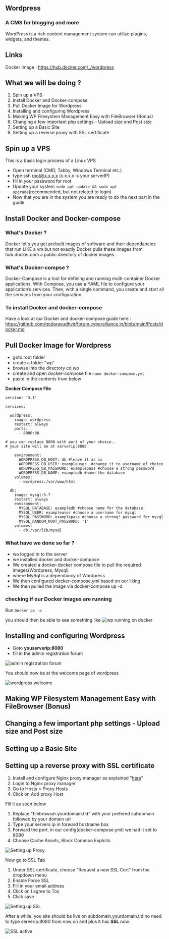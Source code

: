 ## Wordpress
### A CMS for blogging and more

*WordPress* is a rich content management system can utilize plugins, widgets, and themes. 

## Links
Docker Image : https://hub.docker.com/_/wordpress

## What we will be doing ?

1. Spin up a VPS
2. Install Docker and Docker-compose
3. Pull Docker Image for Wordpress
4. Installing and configuring Wordpress
5. Making WP Filesystem Management Easy with FileBrowser (Bonus)
6. Changing a few important php settings - Upload size and Post size
7. Setting up a Basic Site
8. Setting up a reverse proxy with SSL certificate


## Spin up a VPS

This is a basic login process of a Linux VPS

- Open terminal (CMD, Tabby, Windows Terminal etc.)
- type ssh root@x.x.x.x (x.x.x.x is your serverIP)
- fill in your password for root
- Update your system `sudo apt update && sudo apt upgrade`(recommended, but not related to login)
- Now that you are in the system you are ready to do the next part in the guide

## Install Docker and Docker-compose


### What's Docker ?
Docker let's you get prebuilt images of software and their dependancies that run LIKE a vm but not exactly
Docker pulls these images from hub.docker.com a public directory of docker images

### What's Docker-compse ?

Docker-Compose is a tool for defining and running multi-container Docker applications. 
With Compose, you use a YAML file to configure your application’s services. 
Then, with a single command, you create and start all the services from your configuration. 

### To install Docker and docker-compose

Have a look at our Docker and docker-compose guide here : https://github.com/godarayudhvir/forum.cyberalliance.in/blob/main/Posts/docker.md

## Pull Docker Image for Wordpress

- goto root folder
- create a folder "wp"
- browse into the directory cd wp
- create and open docker-compose file `nano docker-compose.yml`
- paste in the contents from below

**Docker Compose File**

```
version: '3.1'

services:

  wordpress:
    image: wordpress
    restart: always
    ports:
      - 8080:80 

# you can replace 8080 with port of your choice..
# your site will be at serverip:8080

    environment:
      WORDPRESS_DB_HOST: db #leave it as is
      WORDPRESS_DB_USER: exampleuser  #change it to username of choice
      WORDPRESS_DB_PASSWORD: examplepass #choose a strong password
      WORDPRESS_DB_NAME: exampledb #name the database
    volumes:
      - wordpress:/var/www/html

  db:
    image: mysql:5.7
    restart: always
    environment:
      MYSQL_DATABASE: exampledb #choose name for the database
      MYSQL_USER: exampleuser #choose a username for mysql
      MYSQL_PASSWORD: examplepass #choose a strong! password for mysql
      MYSQL_RANDOM_ROOT_PASSWORD: '1'
    volumes:
      - db:/var/lib/mysql

```
### What have we done so far ?

- we logged in to the server
- we installed docker and docker-compose
- We created a docker-docker compose file to pull the required images(Wordpress, Mysql)
- where MySql is a dependancy of Wordpress
- We then configured docker-compose.yml based on our liking
- We then pulled the image via docker-compose up -d

### checking if our Docker images are running

Run `Docker ps -a`

you should then be able to see something like
![wp running on docker](https://i.imgur.com/wprunningondocker.png)

## Installing and configuring Wordpress

- Goto **youserverip:8080**
- fill in the admin registration forum

![admin registration forum](https://i.imgur.com/adminregforum.png)

You should now be at the welcome page of wordpress

![wordpress welcome](https://i.imgur.com/wpwelcome.png)

## Making WP Filesystem Management Easy with FileBrowser (Bonus)
## Changing a few important php settings - Upload size and Post size
## Setting up a Basic Site
## Setting up a reverse proxy with SSL certificate

1. Install and configure Nginx proxy manager as explained "[here](https://github.com/godarayudhvir/forum.cyberalliance.in/blob/main/Posts/Nginxproxymanager.md)"
2. Login to Nginx proxy manager
3. Go to Hosts > Proxy Hosts
4. Click on Add proxy Host

Fill it as seen below

1. Replace "filebrowser.yourdomain.tld" with your prefered subdomain followed by your domain url
2. Type your servers ip in forward hostname box
3. Forward the port, in our config(docker-compose.yml) we had it set to 8080
4. Choose Cache Assets, Block Common Exploits

![Setting up Proxy](https://i.imgur.com/6yMYmRO.png)

Now go to SSL Tab

1. Under SSL certificate, choose "Request a new SSL Cert" from the dropdown menu
2. Enable Force SSL
3. Fill in your email address
4. Click on I agree to Tos
5. Click save

![Setting up SSL](https://i.imgur.com/kigFJzL.png)

After a while, you site should be live on subdomain.yourdomain.tld no need to type
serverip:8080 from now on and plus it has **SSL** now.

![SSL active](https://i.imgur.com/wpsslactiveproof.png)